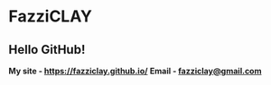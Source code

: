 # FazziCLAY
## Hello GitHub!
**My site - https://fazziclay.github.io/**
**Email   - fazziclay@gmail.com**

